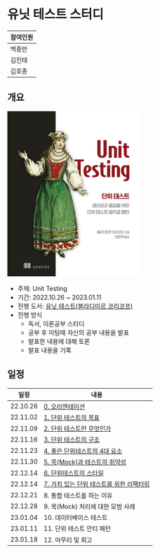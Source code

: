 # 유닛 테스트 스터디

|참여인원|
|---|
|백종만|
|김진태|
|김호종|

## 개요

<img src="unittest.jpeg" width="300">

* 주제: Unit Testing
* 기간: 2022.10.26 ~ 2023.01.11
* 진행 도서: [유닛 테스트(블라디미르 코리코프)](https://product.kyobobook.co.kr/detail/S000001805070)
* 진행 방식
  * 독서, 이론공부 스터디
  * 공부 후 미팅때 자신의 공부 내용을 발표
  * 발표한 내용에 대해 토론
  * 발표 내용을 기록

## 일정
|일정|내용|
|---|---|
|22.10.26|[0. 오리엔테이션](/ch00/orientation.md)|
|22.11.02|[1. 단위 테스트의 목표](/ch01/ch01.md)|
|22.11.09|[2. 단위 테스트란 무엇인가](/ch02/ch02.md)|
|22.11.16|[3. 단위 테스트의 구조](/ch03/ch03.md)|
|22.11.23|[4. 좋은 단위테스트의 4대 요소](/ch04/ch04.md)|
|22.11.30|[5. 목(Mock)과 테스트의 취약성](/ch05/ch05.md)|
|22.12.14|[6. 단위테스트의 스타일](/ch06/ch06.md)|
|22.12.14|[7. 가치 있는 단위 테스트를 위한 리팩터링](/ch07/ch07.md)|
|22.12.21|8. 통합 테스트를 하는 이유|
|22.12.28|9. 목(Mock) 처리에 대한 모범 사례|
|23.01.04|10. 데이터베이스 테스트|
|23.01.11|11. 단위 테스트 안티 패턴|
|23.01.18|12. 마무리 및 회고|
